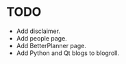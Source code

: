 TODO
====

* Add disclaimer.
* Add people page.
* Add BetterPlanner page.
* Add Python and Qt blogs to blogroll.
